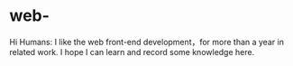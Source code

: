 # web-
Hi Humans:
I like the web front-end development，for more than a year in related work.
I hope I can learn and record some knowledge here.
